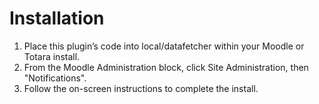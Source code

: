 # Installation
1. Place this plugin’s code into local/datafetcher within your Moodle or Totara install.
2. From the Moodle Administration block, click Site Administration, then "Notifications".
3. Follow the on-screen instructions to complete the install.
